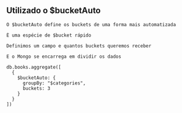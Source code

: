 ## Utilizado o $bucketAuto

```
O $bucketAuto define os buckets de uma forma mais automatizada
```

```
É uma espécie de $bucket rápido
```

```
Definimos um campo e quantos buckets queremos receber
```

```
E o Mongo se encarrega em dividir os dados
```

```
db.books.aggregate([
  {
    $bucketAuto: {
      groupBy: "$categories",
      buckets: 3
    }
  }
])
```
